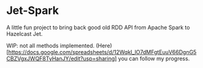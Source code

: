 # Jet-Spark
A little fun project to bring back good old RDD API from Apache Spark to Hazelcast Jet.

WIP: not all methods implemented.
(Here)[https://docs.google.com/spreadsheets/d/12WqkI_lO7dMFgtEuuV66DgnG5CBZVgxJWQF8TyHanJY/edit?usp=sharing] you can follow my progress.